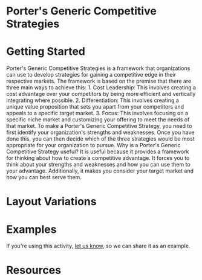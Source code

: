 # Porter's Generic Competitive Strategies

# Getting Started

Porter's Generic Competitive Strategies is a framework that organizations can use to develop strategies for gaining a competitive edge in their respective markets. The framework is based on the premise that there are three main ways to achieve this: 1. Cost Leadership: This involves creating a cost advantage over your competitors by being more efficient and vertically integrating where possible. 2. Differentiation: This involves creating a unique value proposition that sets you apart from your competitors and appeals to a specific target market. 3. Focus: This involves focusing on a specific niche market and customizing your offering to meet the needs of that market. To make a Porter's Generic Competitive Strategy, you need to first identify your organization's strengths and weaknesses. Once you have done this, you can then decide which of the three strategies would be most appropriate for your organization to pursue. Why is a Porter's Generic Competitive Strategy useful? It is useful because it provides a framework for thinking about how to create a competitive advantage. It forces you to think about your strengths and weaknesses and how you can use them to your advantage. Additionally, it makes you consider your target market and how you can best serve them.

# Layout Variations
# Examples
If you're using this activity, [let us know](https://github.com/Standards-and-Practices/structured-rapid-development/issues/new?assignees=&labels=documentation&template=example-submission.md&title=Example+of+%5Byour+pattern+here%5D), so we can share it as an example.
# Resources